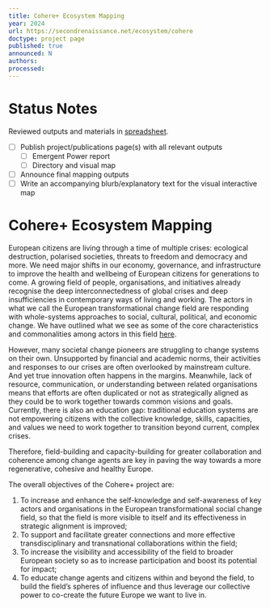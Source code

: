 ```yaml
---
title: Cohere+ Ecosystem Mapping
year: 2024
url: https://secondrenaissance.net/ecosystem/cohere
doctype: project page
published: true
announced: N
authors: 
processed:
---
```


# Status Notes

Reviewed outputs and materials in [spreadsheet](https://docs.google.com/spreadsheets/d/1bNrudSwgGnC757WELdN5S1n0NM26L-TFCPIMtxmdh_8/edit?gid=54040125#gid=54040125).

- [ ] Publish project/publications page(s) with all relevant outputs
  - [ ] Emergent Power report
  - [ ] Directory and visual map
- [ ] Announce final mapping outputs
- [ ] Write an accompanying blurb/explanatory text for the visual interactive map

# Cohere+ Ecosystem Mapping

European citizens are living through a time of multiple crises: ecological destruction, polarised societies, threats to freedom and democracy and more. We need major shifts in our economy, governance, and infrastructure to improve the health and wellbeing of European citizens for generations to come. A growing field of people, organisations, and initiatives already recognise the deep interconnectedness of global crises and deep insufficiencies in contemporary ways of living and working. The actors in what we call the European transformational change field are responding with whole-systems approaches to social, cultural, political, and economic change. We have outlined what we see as some of the core characteristics and commonalities among actors in this field [here](https://lifeitself.org/ecosystem). 

However, many societal change pioneers are struggling to change systems on their own. Unsupported by financial and academic norms, their activities and responses to our crises are often overlooked by mainstream culture. And yet true innovation often happens in the margins. Meanwhile, lack of resource, communication, or understanding between related organisations means that efforts are often duplicated or not as strategically aligned as they could be to work together towards common visions and goals. Currently, there is also an education gap: traditional education systems are not empowering citizens with the collective knowledge, skills, capacities, and values we need to work together to transition beyond current, complex crises. 

Therefore, field-building and capacity-building for greater collaboration and coherence among change agents are key in paving the way towards a more regenerative, cohesive and healthy Europe.

The overall objectives of the Cohere+ project are:

1. To increase and enhance the self-knowledge and self-awareness of key actors and organisations in the European transformational social change field, so that the field is more visible to itself and its effectiveness in strategic alignment is improved;
2. To support and facilitate greater connections and more effective transdisciplinary and transnational collaborations within the field;
3. To increase the visibility and accessibility of the field to broader European society so as to increase participation and boost its potential for impact;
4. To educate change agents and citizens within and beyond the field, to build the field’s spheres of influence and thus leverage our collective power to co-create the future Europe we want to live in.